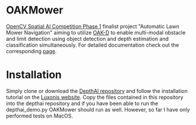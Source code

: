 # OAKMower

[OpenCV Spatial AI Competition Phase 1](https://opencv.org/announcing-the-opencv-spatial-ai-competition-sponsored-by-intel-phase-1-winners/) finalist project "Automatic Lawn Mower Navigation" aiming to utilize [OAK-D](https://www.kickstarter.com/projects/opencv/opencv-ai-kit) to enable multi-modal obstacle and limit detection using object detection and depth estimation and classification simultaneously.
For detailed documentation check out the corresponding [page](https://alemamm.github.io/oakmower/).

# Installation
Simply clone or download the [DepthAI repository](https://github.com/luxonis/depthai) and follow the installation tutorial on the [Luxonis website](https://docs.luxonis.com).
Copy the files contained in this repository into the depthai repository and if you have been able to run the depthai_demo.py OAKMower should run as well. However, so far I have only performed tests on MacOS.